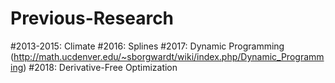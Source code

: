 # Previous-Research

#2013-2015: Climate
#2016: Splines
#2017: Dynamic Programming (http://math.ucdenver.edu/~sborgwardt/wiki/index.php/Dynamic_Programming)
#2018: Derivative-Free Optimization
